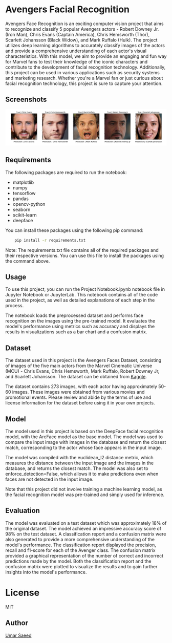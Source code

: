 # Avengers Facial Recognition

Avengers Face Recognition is an exciting computer vision project that aims to recognize and classify 5 popular Avengers actors - Robert Downey Jr. (Iron Man), Chris Evans (Captain America), Chris Hemsworth (Thor), Scarlett Johansson (Black Widow), and Mark Ruffalo (Hulk). The project utilizes deep learning algorithms to accurately classify images of the actors and provide a comprehensive understanding of each actor's visual characteristics. With this model, we aim to provide an engaging and fun way for Marvel fans to test their knowledge of the iconic characters and contribute to the development of facial recognition technology. Additionally, this project can be used in various applications such as security systems and marketing research. Whether you're a Marvel fan or just curious about facial recognition technology, this project is sure to capture your attention.

## Screenshots

![Prediction Result Snippet](Data/Screenshot.png)


## Requirements

The following packages are required to run the notebook:

- matplotlib
- numpy
- tensorflow
- pandas
- opencv-python
- seaborn
- scikit-learn
- deepface

You can install these packages using the following pip command:

```bash
    pip install -r requirements.txt
```

Note: The requirements.txt file contains all of the required packages and their respective versions. You can use this file to install the packages using the command above.

## Usage

To use this project, you can run the Project Notebook.ipynb notebook file in Jupyter Notebook or JupyterLab. This notebook contains all of the code used in the project, as well as detailed explanations of each step in the process.

The notebook loads the preprocessed dataset and performs face recognition on the images using the pre-trained model. It evaluates the model's performance using metrics such as accuracy and displays the results in visualizations such as a bar chart and a confusion matrix.

## Dataset

The dataset used in this project is the Avengers Faces Dataset, consisting of images of the five main actors from the Marvel Cinematic Universe (MCU) - Chris Evans, Chris Hemsworth, Mark Ruffalo, Robert Downey Jr, and Scarlett Johansson. The dataset can be obtained from [Kaggle](https://www.kaggle.com/datasets/yasserh/avengers-faces-dataset).

The dataset contains 273 images, with each actor having approximately 50-60 images. These images were obtained from various movies and promotional events. Please review and abide by the terms of use and license information for the dataset before using it in your own projects.

## Model

The model used in this project is based on the DeepFace facial recognition model, with the ArcFace model as the base model. The model was used to compare the input image with images in the database and return the closest match, corresponding to the actor whose face appears in the input image.

The model was compiled with the euclidean_l2 distance metric, which measures the distance between the input image and the images in the database, and returns the closest match. The model was also set to enforce_detection=False, which allows it to make predictions even when faces are not detected in the input image.

Note that this project did not involve training a machine learning model, as the facial recognition model was pre-trained and simply used for inference.

## Evaluation

The model was evaluated on a test dataset which was approximately 18% of the original dataset. The model achieved an impressive accuracy score of 98% on the test dataset. A classification report and a confusion matrix were also generated to provide a more comprehensive understanding of the model's performance. The classification report displayed the precision, recall and f1-score for each of the Avenger class. The confusion matrix provided a graphical representation of the number of correct and incorrect predictions made by the model. Both the classification report and the confusion matrix were plotted to visualize the results and to gain further insights into the model's performance.

# License

MIT

## Author

[Umar Saeed](https://www.linkedin.com/in/umar-saeed-16863a21b/)


